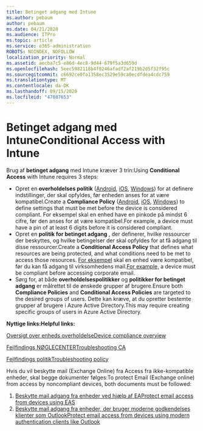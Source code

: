 ```yaml
---
title: Betinget adgang med Intune
ms.author: pebaum
author: pebaum
ms.date: 04/21/2020
ms.audience: ITPro
ms.topic: article
ms.service: o365-administration
ROBOTS: NOINDEX, NOFOLLOW
localization_priority: Normal
ms.assetid: aecba7c5-e86d-4ec8-9d44-679f5a3d659d
ms.openlocfilehash: 5eec5982118b4f0246afadf2af219b2d5f32f95c
ms.sourcegitcommit: c6692ce0fa1358ec3529e59ca0ecdfdea4cdc759
ms.translationtype: MT
ms.contentlocale: da-DK
ms.lasthandoff: 09/15/2020
ms.locfileid: "47807653"
---
```

# <a name="conditional-access-with-intune"></a><span data-ttu-id="61f61-102">Betinget adgang med Intune</span><span class="sxs-lookup"><span data-stu-id="61f61-102">Conditional Access with Intune</span></span>

<span data-ttu-id="61f61-103">Brug af  **betinget adgang**  med Intune kræver 3 trin:</span><span class="sxs-lookup"><span data-stu-id="61f61-103">Using  **Conditional Access**  with Intune requires 3 steps:</span></span>

- <span data-ttu-id="61f61-104">Opret en  **overholdelses politik**  ([Android](https://docs.microsoft.com/intune/compliance-policy-create-android),  [iOS](https://docs.microsoft.com/intune/compliance-policy-create-ios),  [Windows](https://docs.microsoft.com//intune/compliance-policy-create-windows)) for at definere indstillinger, der skal opfyldes, før enheden anses for at være kompatibel.</span><span class="sxs-lookup"><span data-stu-id="61f61-104">Create a  **Compliance Policy**  ([Android](https://docs.microsoft.com/intune/compliance-policy-create-android),  [iOS](https://docs.microsoft.com/intune/compliance-policy-create-ios),  [Windows](https://docs.microsoft.com//intune/compliance-policy-create-windows)) to define settings that must be met before the device is considered compliant.</span></span> <span data-ttu-id="61f61-105">For eksempel skal en enhed have en pinkode på mindst 6 cifre, før den anses for at være kompatibel.</span><span class="sxs-lookup"><span data-stu-id="61f61-105">For example, a device must have a pin of at least 6 digits before it is considered compliant.</span></span>
- <span data-ttu-id="61f61-106">Opret en **politik for betinget adgang**  , der definerer, hvilke ressourcer der beskyttes, og hvilke betingelser der skal opfyldes for at få adgang til disse ressourcer.</span><span class="sxs-lookup"><span data-stu-id="61f61-106">Create a **Conditional Access Policy**  that defines what resources are being protected, and what conditions need to be met to access those resources.</span></span>  <span data-ttu-id="61f61-107">[For eksempel](https://docs.microsoft.com/intune/tutorial-protect-email-on-unmanaged-devices#create-conditional-access-policies)  skal en enhed være kompatibel, før du kan få adgang til virksomhedens mail.</span><span class="sxs-lookup"><span data-stu-id="61f61-107">[For example,](https://docs.microsoft.com/intune/tutorial-protect-email-on-unmanaged-devices#create-conditional-access-policies)  a device must be compliant before accessing corporate email.</span></span>
- <span data-ttu-id="61f61-108">Sørg for, at både **overholdelsespolitikker**  og  **politikker for betinget adgang**  er målrettet til de ønskede grupper af brugere.</span><span class="sxs-lookup"><span data-stu-id="61f61-108">Ensure both **Compliance Policies**  and  **Conditional Access Policies**  are targeted to the desired groups of users.</span></span> <span data-ttu-id="61f61-109">Dette kan kræve, at du opretter bestemte grupper af brugere i Azure Active Directory.</span><span class="sxs-lookup"><span data-stu-id="61f61-109">This may require creating specific groups of users in Azure Active Directory.</span></span>

<span data-ttu-id="61f61-110">**Nyttige links:**</span><span class="sxs-lookup"><span data-stu-id="61f61-110">**Helpful links:**</span></span>

[<span data-ttu-id="61f61-111">Oversigt over enheds overholdelse</span><span class="sxs-lookup"><span data-stu-id="61f61-111">Device compliance overview</span></span>](https://docs.microsoft.com/intune/device-compliance-get-started)

[<span data-ttu-id="61f61-112">Fejlfindings NØGLECENTER</span><span class="sxs-lookup"><span data-stu-id="61f61-112">Troubleshooting CA</span></span>](https://docs.microsoft.com/intune/troubleshoot-conditional-access)

[<span data-ttu-id="61f61-113">Fejlfindings politik</span><span class="sxs-lookup"><span data-stu-id="61f61-113">Troubleshooting policy</span></span>](https://docs.microsoft.com/intune/troubleshoot-policies-in-microsoft-intune)

<span data-ttu-id="61f61-114">Hvis du vil beskytte mail (Exchange Online) fra Access fra ikke-kompatible enheder, skal begge dokumenter følges:</span><span class="sxs-lookup"><span data-stu-id="61f61-114">To protect Email (Exchange online) from access by noncompliant devices, both documents must be followed:</span></span>

1. [<span data-ttu-id="61f61-115">Beskytte mail adgang fra enheder ved hjælp af EA</span><span class="sxs-lookup"><span data-stu-id="61f61-115">Protect email access from devices using EAS</span></span>](https://docs.microsoft.com/intune/tutorial-protect-email-on-unmanaged-devices)
2. [<span data-ttu-id="61f61-116">Beskytte mail adgang fra enheder, der bruger moderne godkendelses klienter som Outlook</span><span class="sxs-lookup"><span data-stu-id="61f61-116">Protect email access from devices using modern authentication clients like Outlook</span></span>](https://docs.microsoft.com/intune/tutorial-protect-email-on-enrolled-devices)